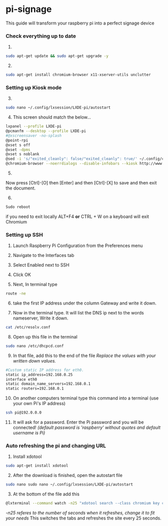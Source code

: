 # pi-signage
This guide will transform your raspberry pi into a perfect signage device

### Check everything up to date

1. 
```bash
sudo apt-get update && sudo apt-get upgrade -y
```
2. 
```bash
sudo apt-get install chromium-browser x11-xserver-utils unclutter
```

### Setting up Kiosk mode

3.
```bash
sudo nano ~/.config/lxsession/LXDE-pi/autostart
```

4. This screen should match the below...
```bash
lxpanel --profile LXDE-pi
@pcmanfm --desktop --profile LXDE-pi
#@xscreensaver -no-splash
@point-rpi
@xset s off
@xset -dpms
@xset s noblank
@sed -i 's/"exited_cleanly": false/"exited_cleanly": true/' ~/.config/chromium-browser/Default/Preferences
@chromium-browser --noerrdialogs --disable-infobars --kiosk http://www.whateverwebsitey.com --incognito
```
5. 
Now press [Ctrl]-[O] then [Enter] and then [Ctrl]-[X] to save and then exit the document.

6. 
```bash
Sudo reboot
```
if you need to exit locally ALT+F4 **or** CTRL + W on a keyboard will exit Chromium



### Setting up SSH

1. Launch Raspberry Pi Configuration from the Preferences menu

2. Navigate to the Interfaces tab

3. Select Enabled next to SSH

4. Click OK

5. Next, In terminal type 
```bash
route -ne
```

6. take the first IP address  under the column Gateway and write it down.

7. Now in the terminal type. It will list the DNS ip next to the words nameserver,  Write it down.
```bash
cat /etc/resolv.conf
```

8. Open up this file in the terminal
```bash
sudo nano /etc/dhcpcd.conf
```

9. In that file, add this to the end of the file *Replace the values with your written down values.*
```bash
#Custom static IP address for eth0.
static ip_address=192.168.0.25
interface eth0
static domain_name_servers=192.168.0.1
static routers=192.168.0.1
```

10. On another computers terminal type this command into a terminal (use your own Pi's IP address)
```bash
ssh pi@192.0.0.0
```
11. It will ask for a password. Enter the Pi password and you will be connected!
*(default password is 'raspberry' without quotes and default username is Pi)*

### Auto refreshing the pi and changing URL
1. Install  xdotool
```bash
sudo apt-get install xdotool
```

2. After the download is finished, open the autostart file
```bash
sudo nano sudo nano ~/.config/lxsession/LXDE-pi/autostart
```

3.  At the bottom of the file add this
```bash
@lxterminal --command watch -n25 "xdotool search --class chromium key ctrl+R"
```
*-n25 referes to the number of seconds when it refreshes, change it to fit your needs*
This switches the tabs and refreshes the site every 25 seconds.
